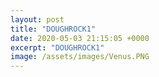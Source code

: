 ```yaml
---
layout: post
title: "DOUGHROCK1"
date: 2020-05-03 21:15:05 +0000
excerpt: "DOUGHROCK1"
image: /assets/images/Venus.PNG
---
```


<div id="imageContainer"></div>

<script>
function loadImage() {
    var imageUrl = "https://lh3.googleusercontent.com/u/0/drive-viewer/AKGpihZuwnTXvAUq6y4jhD88v8UFENrwXzaUgmrmzi6jAoqO__SSfb8gS_uhIgl5vm0AHOK8EWxhhudjFgFAmPwt0NvVTHIF=w958-h934";
    var timestamp = new Date().getTime();
    var imageElement = document.createElement('img');
    imageElement.src = imageUrl + "&t=" + timestamp;
    imageElement.width = "100%";
    imageElement.height = "100%";
    document.getElementById('imageContainer').innerHTML = '';
    document.getElementById('imageContainer').appendChild(imageElement);
    setTimeout(loadImage, 1000); // Refresh every second
}

loadImage();
</script>

